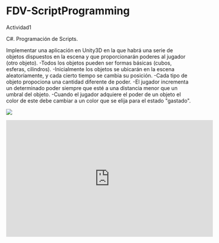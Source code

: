 # FDV-ScriptProgramming
Actividad1

C#. Programación de Scripts.

Implementar una aplicación en Unity3D en la que habrá una serie de objetos dispuestos en la escena y que proporcionarán poderes al jugador (otro objeto).
-Todos los objetos pueden ser formas básicas (cubos, esferas, cilindros).
-Inicialmente los objetos se ubicarán en la escena aleatoriamente, y cada cierto tiempo se cambia su posición.
-Cada tipo de objeto propociona una cantidad diferente de poder.
-El jugador incrementa un determinado poder siempre que esté a una distancia menor que un umbral del objeto.
-Cuando el jugador adquiere el poder de un objeto el color de este debe cambiar a un color que se elija para el estado "gastado".

![](https://j.gifs.com/mONG1A.gif)

<iframe width="560" height="315"
src="https://www.youtube.com/embed/MUQfKFzIOeU" 
frameborder="0" 
allow="accelerometer; autoplay; encrypted-media; gyroscope; picture-in-picture" 
allowfullscreen></iframe>
